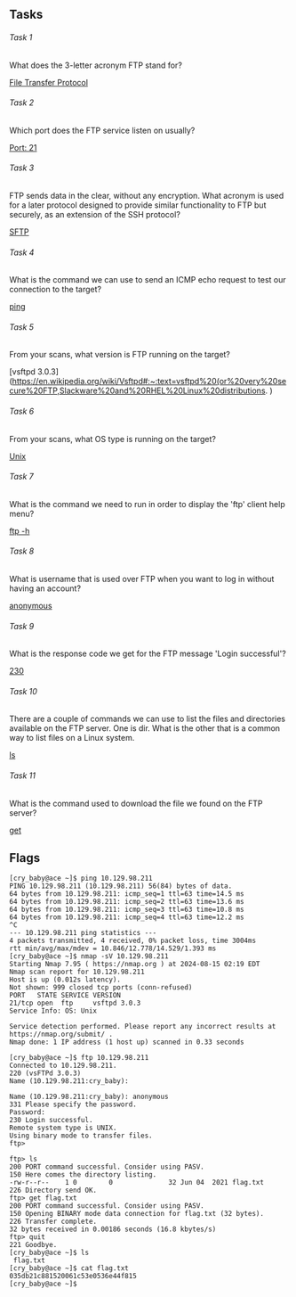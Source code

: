 ## Tasks

###### Task 1

What does the 3-letter acronym FTP stand for?

[File Transfer Protocol](https://en.wikipedia.org/wiki/File_Transfer_Protocol)
###### Task 2

Which port does the FTP service listen on usually?

[Port: 21](https://www.speedguide.net/port.php?port=21)

###### Task 3

FTP sends data in the clear, without any encryption. What acronym is used for a later protocol designed to provide similar functionality to FTP but securely, as an extension of the SSH protocol?

[SFTP](https://en.wikipedia.org/wiki/SSH_File_Transfer_Protocol)

###### Task 4

What is the command we can use to send an ICMP echo request to test our connection to the target?

[ping](https://en.wikipedia.org/wiki/Ping_(networking_utility))

###### Task 5

From your scans, what version is FTP running on the target? 

[vsftpd 3.0.3](https://en.wikipedia.org/wiki/Vsftpd#:~:text=vsftpd%20(or%20very%20secure%20FTP,Slackware%20and%20RHEL%20Linux%20distributions. )

###### Task 6

From your scans, what OS type is running on the target?

[Unix](https://en.wikipedia.org/wiki/Unix)

###### Task 7

What is the command we need to run in order to display the 'ftp' client help menu? 

[ftp -h](https://www.commandlinux.com/man-page/man1/ftp.1.html)

###### Task 8

What is username that is used over FTP when you want to log in without having an account? 

[anonymous](https://en.wikipedia.org/wiki/File_Transfer_Protocol#Anonymous_FTP)

###### Task 9

What is the response code we get for the FTP message 'Login successful'? 

[230](https://en.wikipedia.org/wiki/List_of_FTP_server_return_codes)

###### Task 10

There are a couple of commands we can use to list the files and directories available on the FTP server. One is dir. What is the other that is a common way to list files on a Linux system.

[ls](https://en.wikipedia.org/wiki/Ls)

###### Task 11

What is the command used to download the file we found on the FTP server? 

[get](https://wiki.gentoo.org/wiki/FTP#Usage)

## Flags

```shell
[cry_baby@ace ~]$ ping 10.129.98.211
PING 10.129.98.211 (10.129.98.211) 56(84) bytes of data.
64 bytes from 10.129.98.211: icmp_seq=1 ttl=63 time=14.5 ms
64 bytes from 10.129.98.211: icmp_seq=2 ttl=63 time=13.6 ms
64 bytes from 10.129.98.211: icmp_seq=3 ttl=63 time=10.8 ms
64 bytes from 10.129.98.211: icmp_seq=4 ttl=63 time=12.2 ms
^C
--- 10.129.98.211 ping statistics ---
4 packets transmitted, 4 received, 0% packet loss, time 3004ms
rtt min/avg/max/mdev = 10.846/12.778/14.529/1.393 ms
[cry_baby@ace ~]$ nmap -sV 10.129.98.211
Starting Nmap 7.95 ( https://nmap.org ) at 2024-08-15 02:19 EDT
Nmap scan report for 10.129.98.211
Host is up (0.012s latency).
Not shown: 999 closed tcp ports (conn-refused)
PORT   STATE SERVICE VERSION
21/tcp open  ftp     vsftpd 3.0.3
Service Info: OS: Unix

Service detection performed. Please report any incorrect results at https://nmap.org/submit/ .
Nmap done: 1 IP address (1 host up) scanned in 0.33 seconds
```

```shell
[cry_baby@ace ~]$ ftp 10.129.98.211
Connected to 10.129.98.211.
220 (vsFTPd 3.0.3)
Name (10.129.98.211:cry_baby):
```

```shell
Name (10.129.98.211:cry_baby): anonymous
331 Please specify the password.
Password: 
230 Login successful.
Remote system type is UNIX.
Using binary mode to transfer files.
ftp>
```

```shell
ftp> ls
200 PORT command successful. Consider using PASV.
150 Here comes the directory listing.
-rw-r--r--    1 0        0              32 Jun 04  2021 flag.txt
226 Directory send OK.
ftp> get flag.txt
200 PORT command successful. Consider using PASV.
150 Opening BINARY mode data connection for flag.txt (32 bytes).
226 Transfer complete.
32 bytes received in 0.00186 seconds (16.8 kbytes/s)
ftp> quit
221 Goodbye.
[cry_baby@ace ~]$ ls
 flag.txt
[cry_baby@ace ~]$ cat flag.txt
035db21c881520061c53e0536e44f815
[cry_baby@ace ~]$ 
```





















